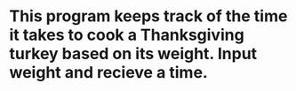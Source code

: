 # This program keeps track of the time it takes to cook a Thanksgiving turkey based on its weight. Input weight and recieve a time.
